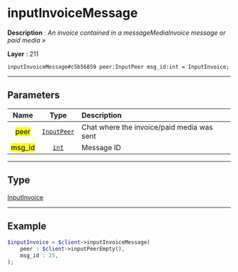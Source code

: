 # inputInvoiceMessage

**Description** : *An invoice contained in a messageMediaInvoice message or paid media »*

**Layer** : 211

```tl
inputInvoiceMessage#c5b56859 peer:InputPeer msg_id:int = InputInvoice;
```

---

## Parameters

| Name | Type | Description |
| :---: | :---: | :--- |
| <mark>peer</mark> | [`InputPeer`](type/InputPeer) | Chat where the invoice/paid media was sent |
| <mark>msg_id</mark> | [`int`](type/int) | Message ID |

---

## Type

[InputInvoice](type/InputInvoice)

---

## Example

```php
$inputInvoice = $client->inputInvoiceMessage(
	peer : $client->inputPeerEmpty(),
	msg_id : 25,
);
```